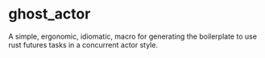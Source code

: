 # ghost_actor
A simple, ergonomic, idiomatic, macro for generating the boilerplate to use rust futures tasks in a concurrent actor style.

